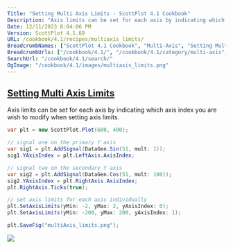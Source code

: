 ```yaml
---
Title: "Setting Multi Axis Limits - ScottPlot 4.1 Cookbook"
Description: "Axis limits can be set for each axis by indicating which axis index you are wish to modify when setting axis limits."
Date: 12/11/2023 8:04:06 PM
Version: ScottPlot 4.1.69
URL: /cookbook/4.1/recipes/multiaxis_limits/
BreadcrumbNames: ["ScottPlot 4.1 Cookbook", "Multi-Axis", "Setting Multi Axis Limits"]
BreadcrumbUrls: ["/cookbook/4.1/", "/cookbook/4.1/category/multi-axis", "/cookbook/4.1/recipes/multiaxis_limits/"]
SearchUrl: "/cookbook/4.1/search/"
OgImage: "/cookbook/4.1/images/multiaxis_limits.png"
---
```


<h2><a href='/cookbook/4.1/recipes/multiaxis_limits/'>Setting Multi Axis Limits</a></h2>

Axis limits can be set for each axis by indicating which axis index you are wish to modify when setting axis limits.

```cs
var plt = new ScottPlot.Plot(600, 400);

// signal one on the primary Y axis
var sig1 = plt.AddSignal(DataGen.Sin(51, mult: 1));
sig1.YAxisIndex = plt.LeftAxis.AxisIndex;

// signal two on the secondary Y axis
var sig2 = plt.AddSignal(DataGen.Cos(51, mult: 100));
sig2.YAxisIndex = plt.RightAxis.AxisIndex;
plt.RightAxis.Ticks(true);

// set axis limits for each axis individually
plt.SetAxisLimits(yMin: -2, yMax: 2, yAxisIndex: 0);
plt.SetAxisLimits(yMin: -200, yMax: 200, yAxisIndex: 1);

plt.SaveFig("multiAxis_limits.png");
```

<img src='../../images/multiaxis_limits.png' class='d-block mx-auto my-5' />



